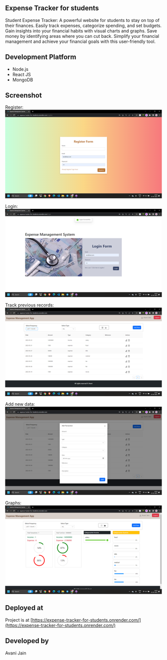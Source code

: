 

## Expense Tracker for students

Student Expense Tracker: A powerful website for students to stay on top of their finances. Easily track expenses, categorize spending, and set budgets. Gain insights into your financial habits with visual charts and graphs. Save money by identifying areas where you can cut back. Simplify your financial management and achieve your financial goals with this user-friendly tool.


## Development Platform

- Node.js 
- React JS 
- MongoDB

## Screenshot
Register:
![Screenshot](img/1.png)

Login:
![Screenshot](img/2.png)

Track previous records:
![Screenshot](img/3.png)

Add new data:
![Screenshot](img/4.png)

Graphs:
![Screenshot](img/5.png)


## Deployed at

Project is at [https://expense-tracker-for-students.onrender.com/](https://expense-tracker-for-students.onrender.com/)

## Developed by
Avani Jain   
